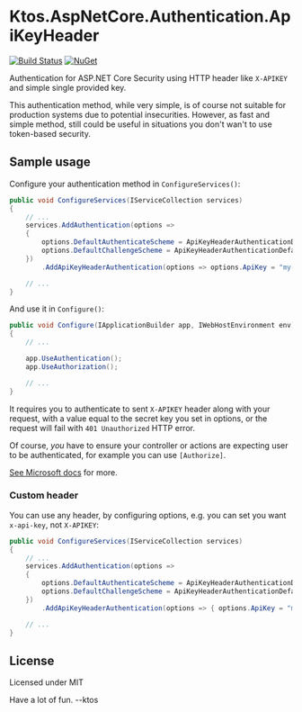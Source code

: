 # Ktos.AspNetCore.Authentication.ApiKeyHeader

[![Build Status](https://dev.azure.com/ktos/Ktos.AspNetCore.Authentication.ApiKeyHeader/_apis/build/status/ApiKeyHeader%20Tag?branchName=master)](https://dev.azure.com/ktos/Ktos.AspNetCore.Authentication.ApiKeyHeader/_build/latest?definitionId=8&branchName=master)
[![NuGet](https://img.shields.io/nuget/v/Ktos.AspNetCore.Authentication.ApiKeyHeader.svg)](https://www.nuget.org/packages/Ktos.AspNetCore.Authentication.ApiKeyHeader/)

Authentication for ASP.NET Core Security using HTTP header like `X-APIKEY` and
simple single provided key.

This authentication method, while very simple, is of course not suitable for
production systems due to potential insecurities. However, as fast and simple
method, still could be useful in situations you don't wan't to use token-based
security.

## Sample usage

Configure your authentication method in `ConfigureServices()`:

```csharp
public void ConfigureServices(IServiceCollection services)
{
    // ...
    services.AddAuthentication(options =>
    {
        options.DefaultAuthenticateScheme = ApiKeyHeaderAuthenticationDefaults.AuthenticationScheme;
        options.DefaultChallengeScheme = ApiKeyHeaderAuthenticationDefaults.AuthenticationScheme;
    })
        .AddApiKeyHeaderAuthentication(options => options.ApiKey = "my-secret-api-key");

    // ...
}
```

And use it in `Configure()`:

```csharp
public void Configure(IApplicationBuilder app, IWebHostEnvironment env)
{
    // ...

    app.UseAuthentication();
    app.UseAuthorization();

    // ...
}
```

It requires you to authenticate to sent `X-APIKEY` header along with your
request, with a value equal to the secret key you set in options, or the request
will fail with `401 Unauthorized` HTTP error.

Of course, *you* have to ensure your controller or actions are expecting user to
be authenticated, for example you can use `[Authorize]`.

[See Microsoft docs](https://docs.microsoft.com/en-us/aspnet/core/security/authorization/simple?view=aspnetcore-3.1) for more.

### Custom header

You can use any header, by configuring options, e.g. you can set you want
`x-api-key`, not `X-APIKEY`:

```csharp
public void ConfigureServices(IServiceCollection services)
{
    // ...
    services.AddAuthentication(options =>
    {
        options.DefaultAuthenticateScheme = ApiKeyHeaderAuthenticationDefaults.AuthenticationScheme;
        options.DefaultChallengeScheme = ApiKeyHeaderAuthenticationDefaults.AuthenticationScheme;
    })
        .AddApiKeyHeaderAuthentication(options => { options.ApiKey = "my-secret-api-key"; options.Header = "x-api-key"; );

    // ...
}
```

## License

Licensed under MIT

Have a lot of fun.
--ktos
